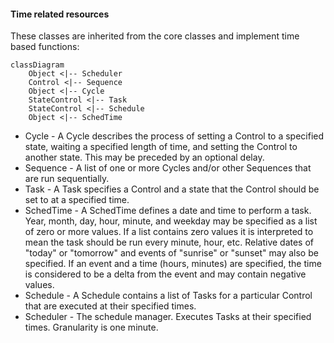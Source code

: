 #### Time related resources
These classes are inherited from the core classes and implement time based functions:

```mermaid
classDiagram
	Object <|-- Scheduler
	Control <|-- Sequence
	Object <|-- Cycle
	StateControl <|-- Task
	StateControl <|-- Schedule
	Object <|-- SchedTime
```

- Cycle - A Cycle describes the process of setting a Control to a specified state, waiting a specified length of time, and setting the Control to another state.  This may be preceded by an optional delay.
- Sequence - A list of one or more Cycles and/or other Sequences that are run sequentially.
- Task - A Task specifies a Control and a state that the Control should be set to at a specified time.
- SchedTime - A SchedTime defines a date and time to perform a task. Year, month, day, hour, minute, and weekday may be specified as a list of zero or more values. If a list contains zero values it is interpreted to mean the task should be run every minute, hour, etc.  Relative dates of "today" or "tomorrow" and events of "sunrise" or "sunset" may also be specified. If an event and a time (hours, minutes) are specified, the time is considered to be a delta from the event and may contain negative values.
- Schedule - A Schedule contains a list of Tasks for a particular Control that are executed at their specified times.
- Scheduler - The schedule manager.  Executes Tasks at their specified times.  Granularity is one minute.
